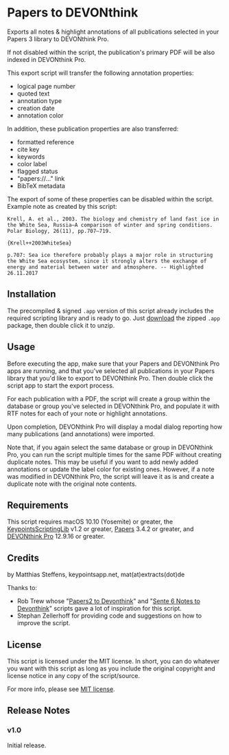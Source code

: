 # Papers to DEVONthink

Exports all notes & highlight annotations of all publications selected in your Papers 3 library to DEVONthink Pro.

If not disabled within the script, the publication's primary PDF will be also indexed in DEVONthink Pro.

This export script will transfer the following annotation properties:

* logical page number
* quoted text
* annotation type
* creation date
* annotation color

In addition, these publication properties are also transferred:

* formatted reference
* cite key
* keywords
* color label
* flagged status
* "papers://…" link
* BibTeX metadata

The export of some of these properties can be disabled within the script. Example note as created by this script:

```
Krell, A. et al., 2003. The biology and chemistry of land fast ice in the White Sea, Russia–A comparison of winter and spring conditions. Polar Biology, 26(11), pp.707–719.

{Krell++2003WhiteSea}

p.707: Sea ice therefore probably plays a major role in structuring the White Sea ecosystem, since it strongly alters the exchange of energy and material between water and atmosphere. -- Highlighted 26.11.2017
```


## Installation

The precompiled & signed `.app` version of this script already includes the required scripting library and is ready to go. Just [download](https://github.com/extracts/mac-scripting/raw/master/Papers3/Papers_To_DEVONthink/Papers_To_DEVONthink.app.zip) the zipped `.app` package, then double click it to unzip.


## Usage

Before executing the app, make sure that your Papers and DEVONthink Pro apps are running, and that you've selected all publications in your Papers library that you'd like to export to DEVONthink Pro. Then double click the script app to start the export process.

For each publication with a PDF, the script will create a group within the database or group you've selected in DEVONthink Pro, and populate it with RTF notes for each of your note or highlight annotations.

Upon completion, DEVONthink Pro will display a modal dialog reporting how many publications (and annotations) were imported.

Note that, if you again select the same database or group in DEVONthink Pro, you can run the script multiple times for the same PDF without creating duplicate notes. This may be useful if you want to add newly added annotations or update the label color for existing ones. However, if a note was modified in DEVONthink Pro, the script will leave it as is and create a duplicate note with the original note contents.


## Requirements

This script requires macOS 10.10 (Yosemite) or greater, the [KeypointsScriptingLib](https://github.com/extracts/mac-scripting/tree/master/ScriptingLibraries/KeypointsScriptingLib) v1.2 or greater, [Papers](http://papersapp.com/mac) 3.4.2 or greater, and [DEVONthink Pro](http://www.devontechnologies.com/products/devonthink/overview.html) 12.9.16 or greater.


## Credits

by Matthias Steffens, keypointsapp.net, mat(at)extracts(dot)de

Thanks to:

* Rob Trew whose "[Papers2 to Devonthink](http://blog.devontechnologies.com/2011/03/1651/)" and "[Sente 6 Notes to Devonthink](https://github.com/RobTrew/tree-tools/blob/master/DevonThink%20scripts/Sente6ToDevn73.applescript)" scripts gave a lot of inspiration for this script.
* Stephan Zellerhoff for providing code and suggestions on how to improve the script.


## License

This script is licensed under the MIT license. In short, you can do whatever you want with this script as long as you include the original copyright and license notice in any copy of the script/source.

For more info, please see [MIT license](https://github.com/extracts/mac-scripting/blob/master/LICENSE).


## Release Notes

### v1.0

Initial release.
